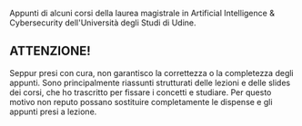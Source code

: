 Appunti di alcuni corsi della laurea magistrale in Artificial Intelligence & Cybersecurity dell'Università degli Studi di Udine.

## ATTENZIONE!
Seppur presi con cura, non garantisco la correttezza o la completezza degli appunti. Sono principalmente riassunti strutturati delle lezioni e delle slides dei corsi, che ho trascritto per fissare i concetti e studiare. Per questo motivo non reputo possano sostituire completamente le dispense e gli appunti presi a lezione.